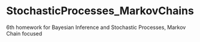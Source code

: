 # StochasticProcesses_MarkovChains
6th homework for Bayesian Inference and Stochastic Processes, Markov Chain focused
